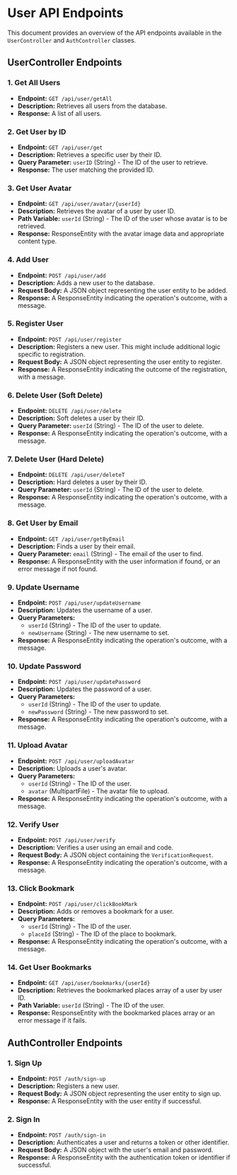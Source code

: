 # User API Endpoints

This document provides an overview of the API endpoints available in the `UserController` and `AuthController` classes.

## UserController Endpoints

### 1. Get All Users

- **Endpoint:** `GET /api/user/getAll`
- **Description:** Retrieves all users from the database.
- **Response:** A list of all users.

### 2. Get User by ID

- **Endpoint:** `GET /api/user/get`
- **Description:** Retrieves a specific user by their ID.
- **Query Parameter:** `userID` (String) - The ID of the user to retrieve.
- **Response:** The user matching the provided ID.

### 3. Get User Avatar

- **Endpoint:** `GET /api/user/avatar/{userId}`
- **Description:** Retrieves the avatar of a user by user ID.
- **Path Variable:** `userId` (String) - The ID of the user whose avatar is to be retrieved.
- **Response:** ResponseEntity with the avatar image data and appropriate content type.

### 4. Add User

- **Endpoint:** `POST /api/user/add`
- **Description:** Adds a new user to the database.
- **Request Body:** A JSON object representing the user entity to be added.
- **Response:** A ResponseEntity indicating the operation's outcome, with a message.

### 5. Register User

- **Endpoint:** `POST /api/user/register`
- **Description:** Registers a new user. This might include additional logic specific to registration.
- **Request Body:** A JSON object representing the user entity to register.
- **Response:** A ResponseEntity indicating the outcome of the registration, with a message.

### 6. Delete User (Soft Delete)

- **Endpoint:** `DELETE /api/user/delete`
- **Description:** Soft deletes a user by their ID.
- **Query Parameter:** `userId` (String) - The ID of the user to delete.
- **Response:** A ResponseEntity indicating the operation's outcome, with a message.

### 7. Delete User (Hard Delete)

- **Endpoint:** `DELETE /api/user/deleteT`
- **Description:** Hard deletes a user by their ID.
- **Query Parameter:** `userId` (String) - The ID of the user to delete.
- **Response:** A ResponseEntity indicating the operation's outcome, with a message.

### 8. Get User by Email

- **Endpoint:** `GET /api/user/getByEmail`
- **Description:** Finds a user by their email.
- **Query Parameter:** `email` (String) - The email of the user to find.
- **Response:** A ResponseEntity with the user information if found, or an error message if not found.

### 9. Update Username

- **Endpoint:** `POST /api/user/updateUsername`
- **Description:** Updates the username of a user.
- **Query Parameters:**
    - `userId` (String) - The ID of the user to update.
    - `newUsername` (String) - The new username to set.
- **Response:** A ResponseEntity indicating the operation's outcome, with a message.

### 10. Update Password

- **Endpoint:** `POST /api/user/updatePassword`
- **Description:** Updates the password of a user.
- **Query Parameters:**
    - `userId` (String) - The ID of the user to update.
    - `newPassword` (String) - The new password to set.
- **Response:** A ResponseEntity indicating the operation's outcome, with a message.

### 11. Upload Avatar

- **Endpoint:** `POST /api/user/uploadAvatar`
- **Description:** Uploads a user's avatar.
- **Query Parameters:**
    - `userId` (String) - The ID of the user.
    - `avatar` (MultipartFile) - The avatar file to upload.
- **Response:** A ResponseEntity indicating the operation's outcome, with a message.

### 12. Verify User

- **Endpoint:** `POST /api/user/verify`
- **Description:** Verifies a user using an email and code.
- **Request Body:** A JSON object containing the `VerificationRequest`.
- **Response:** A ResponseEntity indicating the operation's outcome, with a message.

### 13. Click Bookmark

- **Endpoint:** `POST /api/user/clickBookMark`
- **Description:** Adds or removes a bookmark for a user.
- **Query Parameters:**
    - `userId` (String) - The ID of the user.
    - `placeId` (String) - The ID of the place to bookmark.
- **Response:** A ResponseEntity indicating the operation's outcome, with a message.

### 14. Get User Bookmarks

- **Endpoint:** `GET /api/user/bookmarks/{userId}`
- **Description:** Retrieves the bookmarked places array of a user by user ID.
- **Path Variable:** `userId` (String) - The ID of the user.
- **Response:** ResponseEntity with the bookmarked places array or an error message if it fails.

## AuthController Endpoints

### 1. Sign Up

- **Endpoint:** `POST /auth/sign-up`
- **Description:** Registers a new user.
- **Request Body:** A JSON object representing the user entity to sign up.
- **Response:** A ResponseEntity with the user entity if successful.

### 2. Sign In

- **Endpoint:** `POST /auth/sign-in`
- **Description:** Authenticates a user and returns a token or other identifier.
- **Request Body:** A JSON object with the user's email and password.
- **Response:** A ResponseEntity with the authentication token or identifier if successful.

